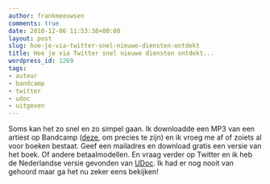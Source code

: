 ```yaml
---
author: frankmeeuwsen
comments: true
date: 2010-12-06 11:53:38+00:00
layout: post
slug: hoe-je-via-twitter-snel-nieuwe-diensten-ontdekt
title: Hoe je via Twitter snel nieuwe diensten ontdekt...
wordpress_id: 1269
tags:
- auteur
- bandcamp
- twitter
- udoc
- uitgeven
---
```


Soms kan het zo snel en zo simpel gaan. Ik downloadde een MP3 van een artiest op Bandcamp ([deze](http://jasonlytle.bandcamp.com/album/merry-x-mas-2009), om precies te zijn) en ik vroeg me af of zoiets al voor boeken bestaat. Geef een mailadres en download gratis een versie van het boek. Of andere betaalmodellen. En vraag verder op Twitter en ik heb de Nederlandse versie gevonden van [UDoc](http://www.udoc.nl). Ik had er nog nooit van gehoord maar ga het nu zeker eens bekijken!


